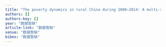 ```yaml
---
title: "The poverty dynamics in rural China during 2000–2014: A multi-scale analysis based on the poverty gap index"
authors: []
authors-key: []
year: "数据暂缺"
article-link: "数据暂缺"
venue: "数据暂缺"
bibex: "数据暂缺"
---
```

